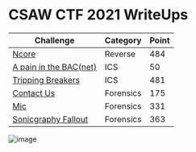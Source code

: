 
# CSAW CTF 2021 WriteUps

| Challenge | Category | Point |
| ----------- | ----------- | ----------- |
| [Ncore](https://github.com/Stirring16/CSAW-CTF-2021/blob/main/Reverse%20Engineering/Ncore/README.md) | Reverse | 484 |
| [A pain in the BAC(net)]() | ICS | 50 |
| [Tripping Breakers]() | ICS | 481 |
| [Contact Us](https://github.com/Stirring16/CSAW-CTF-2021/tree/main/Forensics/Contact%20Us) | Forensics | 175 |
| [Mic](https://github.com/Stirring16/CSAW-CTF-2021/blob/main/Forensics/mic/README.md) | Forensics | 331 |
| [Sonicgraphy Fallout](https://github.com/Stirring16/CSAW-CTF-2021/blob/main/Forensics/Sonicgraphy%20Fallout/README.md) | Forensics | 363 |

![image](https://user-images.githubusercontent.com/62060867/133320563-efc5881b-ada4-4669-a549-182aeed741ed.png)

